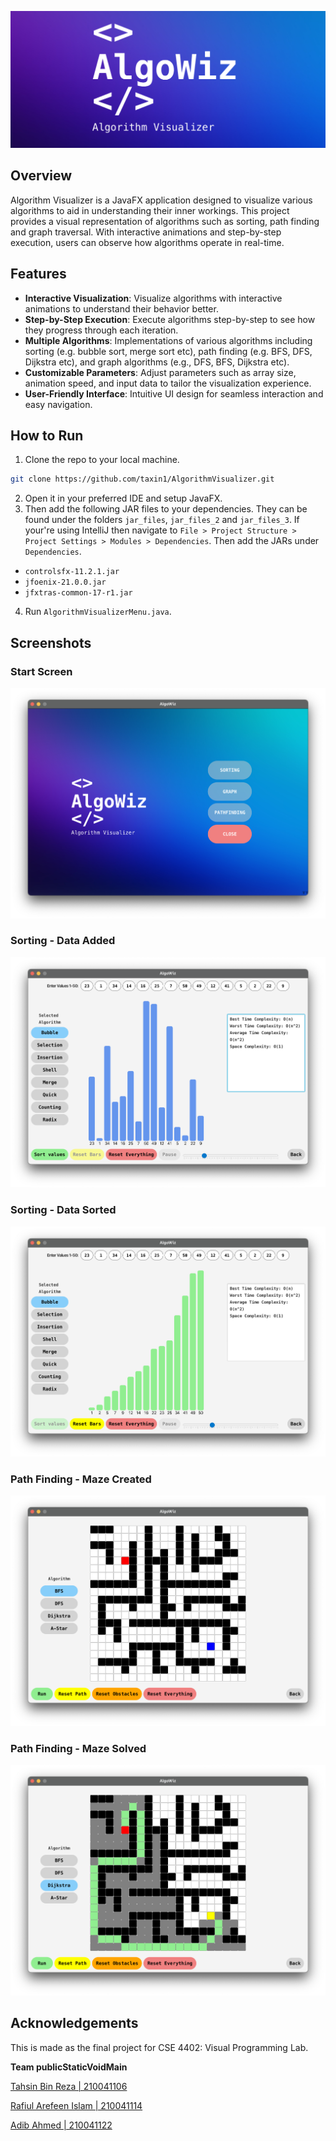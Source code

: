 ![AlgoWiz](screenshots/logo.png)

## Overview
Algorithm Visualizer is a JavaFX application designed to visualize various algorithms to aid in understanding their inner workings. This project provides a visual representation of algorithms such as sorting, path finding and graph traversal. With interactive animations and step-by-step execution, users can observe how algorithms operate in real-time.

## Features
- **Interactive Visualization**: Visualize algorithms with interactive animations to understand their behavior better.
- **Step-by-Step Execution**: Execute algorithms step-by-step to see how they progress through each iteration.
- **Multiple Algorithms**: Implementations of various algorithms including sorting (e.g. bubble sort, merge sort etc), path finding (e.g. BFS, DFS, Dijkstra etc), and graph algorithms (e.g., DFS, BFS, Dijkstra etc).
- **Customizable Parameters**: Adjust parameters such as array size, animation speed, and input data to tailor the visualization experience.
- **User-Friendly Interface**: Intuitive UI design for seamless interaction and easy navigation.

## How to Run
1. Clone the repo to your local machine.
```bash
git clone https://github.com/taxin1/AlgorithmVisualizer.git
```
2. Open it in your preferred IDE and setup JavaFX.
3. Then add the following JAR files to your dependencies. They can be found under the folders `jar_files`, `jar_files_2` and `jar_files_3`. If your're using IntelliJ then navigate to `File > Project Structure > Project Settings > Modules > Dependencies`. Then add the JARs under `Dependencies`.
  - `controlsfx-11.2.1.jar`
  - `jfoenix-21.0.0.jar`
  - `jfxtras-common-17-r1.jar`
4. Run `AlgorithmVisualizerMenu.java`.

## Screenshots
### Start Screen
![Start Screen](screenshots/main.png)
### Sorting - Data Added
![Main Screen](screenshots/sorting1.png)
### Sorting - Data Sorted
![Main Screen](screenshots/sorting2.png)
### Path Finding - Maze Created
![Main Screen](screenshots/pathfinding1.png)
### Path Finding - Maze Solved
![Main Screen](screenshots/pathfinding2.png)

## Acknowledgements
This is made as the final project for CSE 4402: Visual Programming Lab.

**Team publicStaticVoidMain**

[Tahsin Bin Reza | 210041106](https://github.com/taxin1)

[Rafiul Arefeen Islam | 210041114](https://github.com/rafiul-arefeen)

[Adib Ahmed | 210041122](https://github.com/AdibOmi)
